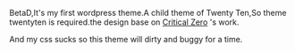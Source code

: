 BetaD,It's my first wordpress theme.A child theme of Twenty Ten,So theme twentyten is required.the design base on [Critical Zero](http://criticalzero.co.uk/) 's work.

And my css sucks so this theme will dirty and buggy for a time.